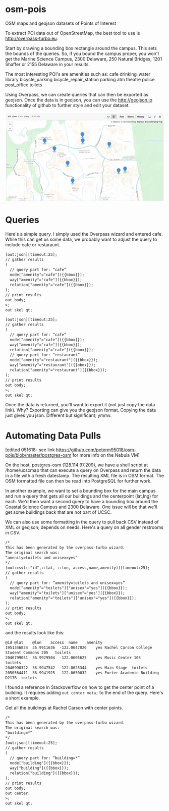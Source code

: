 # osm-pois
OSM maps and geojson datasets of Points of Interest

To extract POI data out of OpenStreetMap, the best tool to use is http://overpass-turbo.eu. 

Start by drawing a bounding box rectangle around the campus. This sets the bounds of the queries. So, if you bound the campus proper, you won't get the Marine Science Campus, 2300 Delaware, 250 Natural Bridges, 1201 Shaffer or 2155 Delaware in your results. 

The most interesting POI's are amenities such as:
cafe
drinking_water
library
bicycle_parking
bicycle_repair_station
parking
atm
theatre
police
post_office
toilets

Using Overpass, we can create queries that can then be exported as geojson. Once the data is in geojson, you can use the http://geojson.io functionality of github to further style and edit your dataset.

<img src="Screen Shot 2016-03-23 at 5.13.19 PM.png">

# Queries
Here's a simple query. I simply used the Overpass wizard and entered cafe. While this can get us some data, we probably want to adjust the query to include cafe or restaraunt.

```
[out:json][timeout:25];
// gather results
(
  // query part for: “cafe”
  node["amenity"="cafe"]({{bbox}});
  way["amenity"="cafe"]({{bbox}});
  relation["amenity"="cafe"]({{bbox}});
);
// print results
out body;
>;
out skel qt;
```
```
[out:json][timeout:25];
// gather results
(
  // query part for: “cafe”
  node["amenity"="cafe"]({{bbox}});
  way["amenity"="cafe"]({{bbox}});
  relation["amenity"="cafe"]({{bbox}});
  // query part for: “restaurant”
  node["amenity"="restaurant"]({{bbox}});
  way["amenity"="restaurant"]({{bbox}});
  relation["amenity"="restaurant"]({{bbox}});
);
// print results
out body;
>;
out skel qt;
```
Once the data is returned, you'll want to export it (not just copy the data link). Why? Exporting can give you the geojson format. Copying the data just gives you json. Different but significant; ymmv.

# Automating Data Pulls
[edited 051618- see link https://github.com/peterm95018/osm-pois/blob/master/postgres-osm for more info on the Nebula VM]

On the host, postgres-osm (128.114.97.209), we have a shell script at /home/ucscmap that can execute a query on Overpass and return the data in a file with a fresh datestamp. The resulting XML file is in OSM format. The OSM formatted file can then be read into PostgreSQL for further work.

In another example, we want to set a bounding box for the main campus and run a query that gets all our buildings and the centerpoint (lat,lng) for each. We'd then want a second query to have a bounding box around the Coastal Science Campus and 2300 Delaware. One issue will be that we'll get some buildings back that are not part of UCSC. 

We can also use some formatting in the query to pull back CSV instead of XML or geojson; depends on needs. Here's a query on all gender restrooms in CSV.
```
/*
This has been generated by the overpass-turbo wizard.
The original search was:
“amenity=toilets and unisex=yes”
*/
[out:csv(::"id",::lat, ::lon, access,name,amenity)][timeout:25];
// gather results
(
  // query part for: “amenity=toilets and unisex=yes”
  node["amenity"="toilets"]["unisex"="yes"]({{bbox}});
  way["amenity"="toilets"]["unisex"="yes"]({{bbox}});
  relation["amenity"="toilets"]["unisex"="yes"]({{bbox}});
);
// print results
out body;
>;
out skel qt;
```
and the results look like this:
```
@id	@lat	@lon	access	name	amenity
1951346834	36.9911636	-122.0647026	yes	Rachel Carson College Student Commons 205	toilets
2046799051	36.9929504	-122.0605625	yes	Music Center 103	toilets
2046990322	36.9947542	-122.0625344	yes	Main Stage	toilets
2050564411	36.9941925	-122.0650032	yes	Porter Academic Building D217B	toilets
```
I found a reference in Stackoverflow on how to get the center point of a building. It requires adding ```out center meta;``` to the end of the query. Here's a short example.

Get all the buildings at Rachel Carson with center points.
```
/*
This has been generated by the overpass-turbo wizard.
The original search was:
“building=*”
*/
[out:json][timeout:25];
// gather results
(
  // query part for: “building=*”
  node["building"]({{bbox}});
  way["building"]({{bbox}});
  relation["building"]({{bbox}});
);
// print results
out body;
out center;
>;
out skel qt;
```

